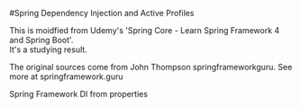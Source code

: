 #Spring Dependency Injection and Active Profiles

This is moidfied from Udemy's 'Spring Core - Learn Spring Framework 4 and Spring Boot'.  
It's a studying result.

The original sources come from John Thompson springframeworkguru.
See more at springframework.guru

Spring Framework DI from properties

